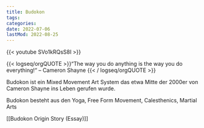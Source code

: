 ```yaml
---
title: Budokon
tags:
categories:
date: 2022-07-06
lastMod: 2022-08-25
---
```

{{< youtube SVo1kRQsS8I >}}

{{< logseq/orgQUOTE >}}“The way you do anything is the way you do everything!“
– Cameron Shayne
{{< / logseq/orgQUOTE >}}

Budokon ist ein Mixed Movement Art System das etwa Mitte der 2000er von Cameron Shayne ins Leben gerufen wurde.

Budokon besteht aus den Yoga, Free Form Movement, Calesthenics, Martial Arts



[[Budokon Origin Story (Essay)]]


